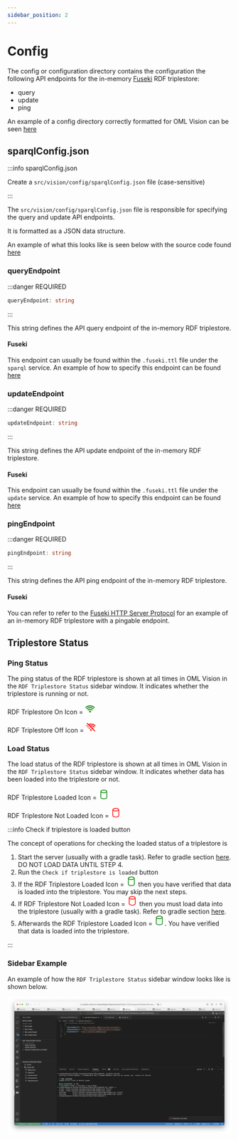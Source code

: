 ```yaml
---
sidebar_position: 2
---
```


# Config

The config or configuration directory contains the configuration the following API endpoints for the in-memory [Fuseki](https://jena.apache.org/documentation/fuseki2/) RDF triplestore:

- query
- update
- ping

<!-- TODO: Change example to opencaesar organization -->
An example of a config directory correctly formatted for OML Vision can be seen [here](https://github.com/pogi7/kepler16b-example/blob/main/src/vision/config/sparqlConfig.json)

## sparqlConfig.json

:::info sparqlConfig.json

Create a `src/vision/config/sparqlConfig.json` file (case-sensitive)

:::

The `src/vision/config/sparqlConfig.json` file is responsible for specifying the query and update API endpoints.

It is formatted as a JSON data structure.

<!-- TODO: Change to opencaesar repo -->
An example of what this looks like is seen below with the source code found [here](https://github.com/pogi7/kepler16b-example/blob/main/src/vision/config/sparqlConfig.json)


### queryEndpoint

:::danger REQUIRED

```typescript
queryEndpoint: string
```

:::

This string defines the API query endpoint of the in-memory RDF triplestore.  

#### Fuseki

<!-- TODO: Change to opencaesar repo -->
This endpoint can usually be found within the `.fuseki.ttl` file under the `sparql` service.  An example of how to specify this endpoint can be found [here](https://github.com/pogi7/kepler16b-example/blob/main/.fuseki.ttl#L15)

### updateEndpoint
:::danger REQUIRED

```typescript
updateEndpoint: string
```

:::

This string defines the API update endpoint of the in-memory RDF triplestore.  

#### Fuseki

<!-- TODO: Change to opencaesar repo -->
This endpoint can usually be found within the `.fuseki.ttl` file under the `update` service.  An example of how to specify this endpoint can be found [here](https://github.com/pogi7/kepler16b-example/blob/main/.fuseki.ttl#L14)

### pingEndpoint
:::danger REQUIRED

```typescript
pingEndpoint: string
```

:::

This string defines the API ping endpoint of the in-memory RDF triplestore.  

#### Fuseki

You can refer to refer to the [Fuseki HTTP Server Protocol](https://jena.apache.org/documentation/fuseki2/fuseki-server-protocol.html) for an example of an in-memory RDF triplestore with a pingable endpoint.

## Triplestore Status

### Ping Status

The ping status of the RDF triplestore is shown at all times in OML Vision in the `RDF Triplestore Status` sidebar window.  It indicates whether the triplestore is running or not.

RDF Triplestore On Icon = ![On Ping](./svg/OnWifi.svg)

RDF Triplestore Off Icon = ![Off Ping](./svg/OffWifi.svg)

### Load Status

The load status of the RDF triplestore is shown at all times in OML Vision in the `RDF Triplestore Status` sidebar window.  It indicates whether data has been loaded into the triplestore or not.

RDF Triplestore Loaded Icon = ![Loaded](./svg/LoadedDb.svg)

RDF Triplestore Not Loaded Icon = ![Not Loaded](./svg/NotLoadedDb.svg)

:::info Check if triplestore is loaded button

The concept of operations for checking the loaded status of a triplestore is

1. Start the server (usually with a gradle task).  Refer to gradle section [here](docs/api-documentation/gradle).  DO NOT LOAD DATA UNTIL STEP 4.
2. Run the `Check if triplestore is loaded` button
3. If the RDF Triplestore Loaded Icon = ![Loaded](./svg/LoadedDb.svg) then you have verified that data is loaded into the triplestore.  You may skip the next steps.
4. If RDF Triplestore Not Loaded Icon = ![Not Loaded](./svg/NotLoadedDb.svg) then you must load data into the triplestore (usually with a gradle task).  Refer to gradle section [here](docs/api-documentation/gradle).
5. Afterwards the RDF Triplestore Loaded Icon = ![Loaded](./svg/LoadedDb.svg). You have verified that data is loaded into the triplestore.

:::

### Sidebar Example

An example of how the `RDF Triplestore Status` sidebar window looks like is shown below.

![RDF Triplestore Status](./img/rdfTriplestoreStatus.png)